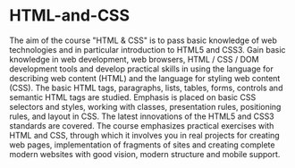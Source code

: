 # HTML-and-CSS
The aim of the course "HTML &amp; CSS" is to pass basic knowledge of web technologies and in particular introduction to HTML5 and CSS3. Gain basic knowledge in web development, web browsers, HTML / CSS / DOM development tools and develop practical skills in using the language for describing web content (HTML) and the language for styling web content (CSS).  The basic HTML tags, paragraphs, lists, tables, forms, controls and semantic HTML tags are studied. Emphasis is placed on basic CSS selectors and styles, working with classes, presentation rules, positioning rules, and layout in CSS. The latest innovations of the HTML5 and CSS3 standards are covered.  The course emphasizes practical exercises with HTML and CSS, through which it involves you in real projects for creating web pages, implementation of fragments of sites and creating complete modern websites with good vision, modern structure and mobile support.
